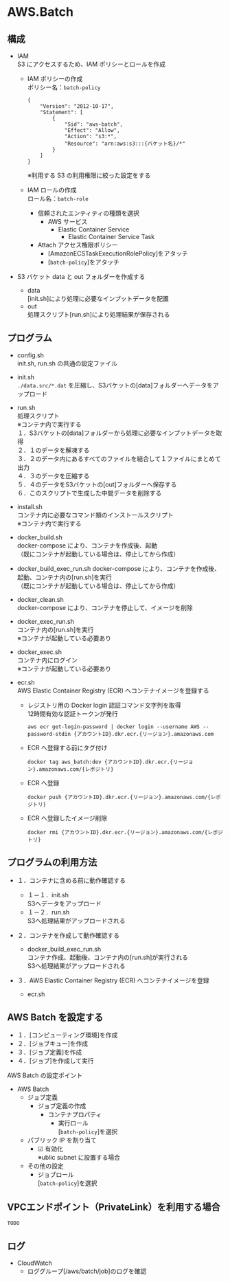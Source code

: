 # AWS.Batch

## 構成
- IAM  
	S3 にアクセスするため、IAM ポリシーとロールを作成  

	- IAM ポリシーの作成  
		ポリシー名：`batch-policy`
		```
		{
			"Version": "2012-10-17",
			"Statement": [
				{
					"Sid": "aws-batch",
					"Effect": "Allow",
					"Action": "s3:*",
					"Resource": "arn:aws:s3:::{バケット名}/*"
				}
			]
		}
		```
		※利用する S3 の利用権限に絞った設定をする  
	
	- IAM ロールの作成  
		ロール名：`batch-role`
		- 信頼されたエンティティの種類を選択  
			- AWS サービス  
				- Elastic Container Service  
					- Elastic Container Service Task  
		- Attach アクセス権限ポリシー  
			- [AmazonECSTaskExecutionRolePolicy]をアタッチ 
			- [`batch-policy`]をアタッチ 

- S3 バケット
	data と out フォルダーを作成する
	- data  
		[init.sh]により処理に必要なインプットデータを配置
	- out  
		処理スクリプト[run.sh]により処理結果が保存される

## プログラム
- config.sh  
	init.sh, run.sh の共通の設定ファイル  

- init.sh  
	`./data.src/*.dat` を圧縮し、S3バケットの[data]フォルダーへデータをアップロード  

- run.sh  
	処理スクリプト  
	※コンテナ内で実行する  
	１．S3バケットの[data]フォルダーから処理に必要なインプットデータを取得  
	２．１のデータを解凍する  
	３．２のデータ内にあるすべてのファイルを結合して１ファイルにまとめて出力  
	４．３のデータを圧縮する  
	５．４のデータをS3バケットの[out]フォルダーへ保存する  
	６．このスクリプトで生成した中間データを削除する  

- install.sh  
	コンテナ内に必要なコマンド類のインストールスクリプト  
	※コンテナ内で実行する  

- docker_build.sh  
	docker-compose により、コンテナを作成後、起動  
	（既にコンテナが起動している場合は、停止してから作成）

- docker_build_exec_run.sh
	docker-compose により、コンテナを作成後、起動、コンテナ内の[run.sh]を実行  
	（既にコンテナが起動している場合は、停止してから作成）

- docker_clean.sh  
	docker-compose により、コンテナを停止して、イメージを削除  

- docker_exec_run.sh  
	コンテナ内の[run.sh]を実行  
	※コンテナが起動している必要あり  

- docker_exec.sh  
	コンテナ内にログイン  
	※コンテナが起動している必要あり  

- ecr.sh  
	AWS Elastic Container Registry (ECR) へコンテナイメージを登録する
	- レジストリ用の Docker login 認証コマンド文字列を取得  
		12時間有効な認証トークンが発行  
		```
		aws ecr get-login-password | docker login --username AWS --password-stdin {アカウントID}.dkr.ecr.{リージョン}.amazonaws.com
		```
		
	- ECR へ登録する前にタグ付け
		```
		docker tag aws_batch:dev {アカウントID}.dkr.ecr.{リージョン}.amazonaws.com/{レポジトリ}
		```
	- ECR へ登録
		```
		docker push {アカウントID}.dkr.ecr.{リージョン}.amazonaws.com/{レポジトリ}
		```
	- ECR へ登録したイメージ削除
		```
		docker rmi {アカウントID}.dkr.ecr.{リージョン}.amazonaws.com/{レポジトリ}
		```
## プログラムの利用方法
- １．コンテナに含める前に動作確認する
	- １－１．init.sh  
		S3へデータをアップロード  
	- １－２．run.sh  
		S3へ処理結果がアップロードされる  
  
- ２．コンテナを作成して動作確認する  
	- docker_build_exec_run.sh  
		コンテナ作成、起動後、コンテナ内の[run.sh]が実行される  
		S3へ処理結果がアップロードされる  
  
- ３．AWS Elastic Container Registry (ECR) へコンテナイメージを登録  
	- ecr.sh  
  
## AWS Batch を設定する
- １．[コンピューティング環境]を作成  
- ２．[ジョブキュー]を作成  
- ３．[ジョブ定義]を作成  
- ４．[ジョブ]を作成して実行  

AWS Batch の設定ポイント  

- AWS Batch  
	- ジョブ定義  
		- ジョブ定義の作成  
			- コンテナプロパティ  
				- 実行ロール  
					[`batch-policy`]を選択  
	- パブリック IP を割り当て  
		- ☑ 有効化  
			※ublic subnet に設置する場合  
	- その他の設定  
		- ジョブロール  
			[`batch-policy`]を選択  

## VPCエンドポイント（PrivateLink）を利用する場合  
`TODO`  

## ログ
- CloudWatch
	- ロググループ[/aws/batch/job]のログを確認

